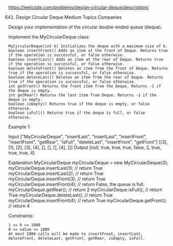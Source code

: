 https://leetcode.com/problems/design-circular-deque/description/

641. Design Circular Deque
Medium
Topics
Companies

Design your implementation of the circular double-ended queue (deque).

Implement the MyCircularDeque class:

    MyCircularDeque(int k) Initializes the deque with a maximum size of k.
    boolean insertFront() Adds an item at the front of Deque. Returns true if the operation is successful, or false otherwise.
    boolean insertLast() Adds an item at the rear of Deque. Returns true if the operation is successful, or false otherwise.
    boolean deleteFront() Deletes an item from the front of Deque. Returns true if the operation is successful, or false otherwise.
    boolean deleteLast() Deletes an item from the rear of Deque. Returns true if the operation is successful, or false otherwise.
    int getFront() Returns the front item from the Deque. Returns -1 if the deque is empty.
    int getRear() Returns the last item from Deque. Returns -1 if the deque is empty.
    boolean isEmpty() Returns true if the deque is empty, or false otherwise.
    boolean isFull() Returns true if the deque is full, or false otherwise.

 

Example 1:

Input
["MyCircularDeque", "insertLast", "insertLast", "insertFront", "insertFront", "getRear", "isFull", "deleteLast", "insertFront", "getFront"]
[[3], [1], [2], [3], [4], [], [], [], [4], []]
Output
[null, true, true, true, false, 2, true, true, true, 4]

Explanation
MyCircularDeque myCircularDeque = new MyCircularDeque(3);
myCircularDeque.insertLast(1);  // return True
myCircularDeque.insertLast(2);  // return True
myCircularDeque.insertFront(3); // return True
myCircularDeque.insertFront(4); // return False, the queue is full.
myCircularDeque.getRear();      // return 2
myCircularDeque.isFull();       // return True
myCircularDeque.deleteLast();   // return True
myCircularDeque.insertFront(4); // return True
myCircularDeque.getFront();     // return 4

 

Constraints:

    1 <= k <= 1000
    0 <= value <= 1000
    At most 2000 calls will be made to insertFront, insertLast, deleteFront, deleteLast, getFront, getRear, isEmpty, isFull.


